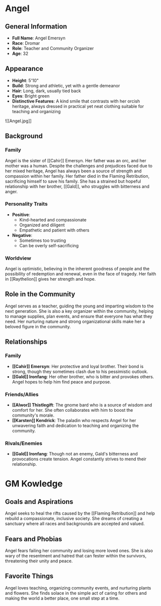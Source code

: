 # Angel

## General Information
- **Full Name**: Angel Emersyn
- **Race**: Dromar
- **Role**: Teacher and Community Organizer
- **Age**: 32

## Appearance
- **Height**: 5'10"
- **Build**: Strong and athletic, yet with a gentle demeanor
- **Hair**: Long, dark, usually tied back
- **Eyes**: Bright green
- **Distinctive Features**: A kind smile that contrasts with her orcish heritage, always dressed in practical yet neat clothing suitable for teaching and organizing

![[Angel.jpg]]

## Background

### Family
Angel is the sister of [[Cahir]] Emersyn. Her father was an orc, and her mother was a human. Despite the challenges and prejudices faced due to her mixed heritage, Angel has always been a source of strength and compassion within her family. Her father died in the Flaming Retribution, sacrificing himself to save his family. She has a strained but hopeful relationship with her brother, [[Gald]], who struggles with bitterness and anger.

### Personality Traits
- **Positive**:
  - Kind-hearted and compassionate
  - Organized and diligent
  - Empathetic and patient with others
- **Negative**:
  - Sometimes too trusting
  - Can be overly self-sacrificing

### Worldview
Angel is optimistic, believing in the inherent goodness of people and the possibility of redemption and renewal, even in the face of tragedy. Her faith in [[Raythelion]] gives her strength and hope.

## Role in the Community
Angel serves as a teacher, guiding the young and imparting wisdom to the next generation. She is also a key organizer within the community, helping to manage supplies, plan events, and ensure that everyone has what they need. Her nurturing nature and strong organizational skills make her a beloved figure in the community.

## Relationships

### Family
- **[[Cahir]] Emersyn**: Her protective and loyal brother. Their bond is strong, though they sometimes clash due to his pessimistic outlook.
- **[[Gald]] Ironfang**: Her other brother, who is bitter and provokes others. Angel hopes to help him find peace and purpose.

### Friends/Allies
- **[[Alwor]] Thistlegift**: The gnome bard who is a source of wisdom and comfort for her. She often collaborates with him to boost the community's morale.
- **[[Karsten]] Kendrick**: The paladin who respects Angel for her unwavering faith and dedication to teaching and organizing the community.

### Rivals/Enemies
- **[[Gald]] Ironfang**: Though not an enemy, Gald's bitterness and provocations create tension. Angel constantly strives to mend their relationship.

# GM Kowledge
## Goals and Aspirations
Angel seeks to heal the rifts caused by the [[Flaming Retribution]] and help rebuild a compassionate, inclusive society. She dreams of creating a sanctuary where all races and backgrounds are accepted and valued.

## Fears and Phobias
Angel fears failing her community and losing more loved ones. She is also wary of the resentment and hatred that can fester within the survivors, threatening their unity and peace.

## Favorite Things
Angel loves teaching, organizing community events, and nurturing plants and flowers. She finds solace in the simple act of caring for others and making the world a better place, one small step at a time.